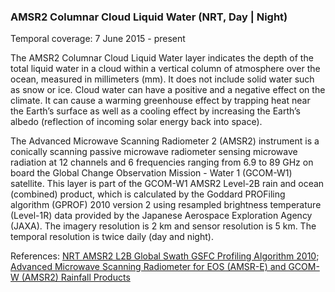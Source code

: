 ### AMSR2 Columnar Cloud Liquid Water (NRT, Day | Night)
Temporal coverage: 7 June 2015 - present

The AMSR2 Columnar Cloud Liquid Water layer indicates the depth of the total liquid water in a cloud within a vertical column of atmosphere over the ocean, measured in millimeters (mm). It does not include solid water such as snow or ice. Cloud water can have a positive and a negative effect on the climate. It can cause a warming greenhouse effect by trapping heat near the Earth’s surface as well as a cooling effect by increasing the Earth’s albedo (reflection of incoming solar energy back into space).

The Advanced Microwave Scanning Radiometer 2 (AMSR2) instrument is a conically scanning passive microwave radiometer sensing microwave radiation at 12 channels and 6 frequencies ranging from 6.9 to 89 GHz on board the Global Change Observation Mission - Water 1 (GCOM-W1) satellite. This layer is part of the GCOM-W1 AMSR2 Level-2B rain and ocean (combined) product, which is calculated by the Goddard PROFiling algorithm (GPROF) 2010 version 2 using resampled brightness temperature (Level-1R) data provided by the Japanese Aerospace Exploration Agency (JAXA). The imagery resolution is 2 km and sensor resolution is 5 km. The temporal resolution is twice daily (day and night).

References: [NRT AMSR2 L2B Global Swath GSFC Profiling Algorithm 2010](https://ghrc.nsstc.nasa.gov/hydro/details/A2_RainOcn_NRT); [Advanced Microwave Scanning Radiometer for EOS (AMSR-E) and GCOM-W (AMSR2) Rainfall Products](http://rain.atmos.colostate.edu/RAINMAP10v2/amsr_description.html)
